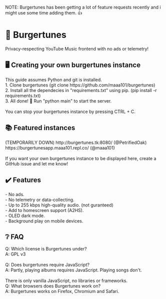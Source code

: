 NOTE: Burgertunes has been getting a lot of feature requests recently and i might use some time adding them. 👍

<h1>🍔 Burgertunes</h1>
Privacy-respecting YouTube Music frontend with no ads or telemetry! <br>

<h2>🖥️ Creating your own burgertunes instance</h2>
This guide assumes Python and git is installed. <br>
1. Clone burgertunes (git clone https://github.com/maaa101/burgertunes)<br>
2. Install all the dependecies in "requirements.txt" using pip. (pip install -r requirements.txt)<br>
3. All done! 🎉 Run "python main" to start the server.<br>
<br>
You can stop your burgertunes instance by pressing CTRL + C.

<h2>📚 Featured instances</h2>
(TEMPORARILY DOWN) http://burgertunes.tk:8080/ (@PetrifiedOak)<br>
https://burgertunesapp.maaa101.repl.co/ (@maaa101)<br>

<br>
If you want your own burgertunes instance to be displayed here, create a GitHub issue and let me know!

<h2>✔️ Features</h2>
- No ads.<br>
- No telemetry or data-collecting.<br>
- Up to 255 kbps high-quality audio. (not guranteed)<br>
- Add to homescreen support (A2HS).<br>
- OLED dark mode.<br>
- Background play on mobile devices.

<h2>❔ FAQ</h2>
Q: Which license is Burgertunes under?<br>
A: GPL v3<br>
<br>
Q: Does burgertunes require JavaScript?<br>
A: Partly, playing albums requires JavaScript. Playing songs don't.<br>
<br>There is only vanilla JavaScript, no libraries or frameworks.<br>
Q: What browsers does Burgertunes work on?<br>
A: Burgertunes works on Firefox, Chromium and Safari.

